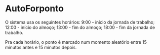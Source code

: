 # AutoForponto

O sistema usa os seguintes horários:
9:00  - início da jornada de trabalho;
12:00 - início do almoço;
13:00 - fim do almoço;
18:00 - fim da jornada de trabalho.

Pra cada horário, o ponto é marcado num momento aleatório entre 15 minutos antes e 15 minutos depois.
